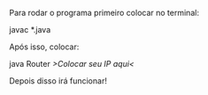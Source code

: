 Para rodar o programa primeiro colocar no terminal:

javac *.java

Após isso, colocar: 

java Router *>Colocar seu IP aqui<*

Depois disso irá funcionar!
